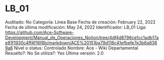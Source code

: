 # LB_01

Auditado: No
Categoría: Línea Base
Fecha de creación: February 22, 2022
Fecha de última modificación: May 24, 2022
Identificador: LB_01
Liga: https://github.com/Ace-Software-Development/Manual_de_Operaciones_Notion/tree/4df4d8796ce1cc1adb17ae81f1930c4ff4f16f8b/markdown/ACE%20151ba79d118c41efbefe7e3b6a8369a6
Nivel o status: Controlado
Nombre: Ace - Wiki Departamental
Resuelto?: No
Se utiliza?: Yes
Última versión: 2.0